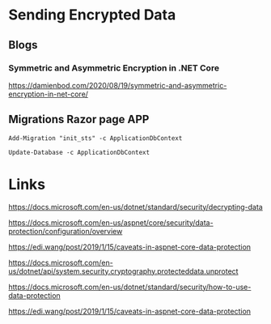 # Sending Encrypted Data

## Blogs 

### Symmetric and Asymmetric Encryption in .NET Core

https://damienbod.com/2020/08/19/symmetric-and-asymmetric-encryption-in-net-core/

## Migrations Razor page APP
```
Add-Migration "init_sts" -c ApplicationDbContext  
```

```
Update-Database -c ApplicationDbContext
```

# Links

https://docs.microsoft.com/en-us/dotnet/standard/security/decrypting-data

https://docs.microsoft.com/en-us/aspnet/core/security/data-protection/configuration/overview

https://edi.wang/post/2019/1/15/caveats-in-aspnet-core-data-protection

https://docs.microsoft.com/en-us/dotnet/api/system.security.cryptography.protecteddata.unprotect

https://docs.microsoft.com/en-us/dotnet/standard/security/how-to-use-data-protection

https://edi.wang/post/2019/1/15/caveats-in-aspnet-core-data-protection
